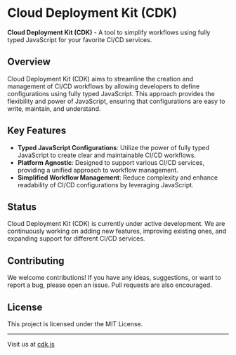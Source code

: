 # Cloud Deployment Kit (CDK)

**Cloud Deployment Kit (CDK)** - A tool to simplify workflows using fully typed JavaScript for your favorite CI/CD services.

## Overview

Cloud Deployment Kit (CDK) aims to streamline the creation and management of CI/CD workflows by allowing developers to define configurations using fully typed JavaScript. This approach provides the flexibility and power of JavaScript, ensuring that configurations are easy to write, maintain, and understand.

## Key Features

- **Typed JavaScript Configurations**: Utilize the power of fully typed JavaScript to create clear and maintainable CI/CD workflows.
- **Platform Agnostic**: Designed to support various CI/CD services, providing a unified approach to workflow management.
- **Simplified Workflow Management**: Reduce complexity and enhance readability of CI/CD configurations by leveraging JavaScript.

## Status

Cloud Deployment Kit (CDK) is currently under active development. We are continuously working on adding new features, improving existing ones, and expanding support for different CI/CD services.

## Contributing

We welcome contributions! If you have any ideas, suggestions, or want to report a bug, please open an issue. Pull requests are also encouraged.

## License

This project is licensed under the MIT License.

---

Visit us at [cdk.js](https://cdk.js)
